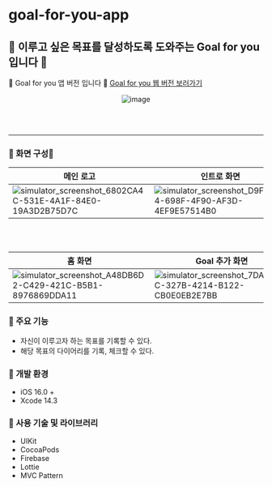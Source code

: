 # goal-for-you-app
## 🚀 이루고 싶은 목표를 달성하도록 도와주는 Goal for you 입니다 💜

🎯 Goal for you 앱 버전 입니다 💜
[Goal for you 웹 버전 보러가기](https://github.com/hyung6370/goal-for-you)

<div align="center">
  
![image](https://github.com/hyung6370/goal-for-you-app/assets/81064963/924ba737-7458-4de7-9c37-795ccd7c9120)

</div>

<br /><br /><hr />

### 📌 화면 구성📱
|메인 로고|인트로 화면|로그인 화면|회원가입 화면|
|---|---|---|---|
|![simulator_screenshot_6802CA4C-531E-4A1F-84E0-19A3D2B75D7C](https://github.com/hyung6370/goal-for-you-app/assets/81064963/2efac6a1-bf3f-445f-a224-f48ee7c56709)|![simulator_screenshot_D9F4FA54-698F-4F90-AF3D-4EF9E57514B0](https://github.com/hyung6370/goal-for-you-app/assets/81064963/c184ffb5-7405-4326-8c76-1adfc1a08b25)|![simulator_screenshot_BDBC9367-A54C-4DB7-B948-77E05786347E](https://github.com/hyung6370/goal-for-you-app/assets/81064963/a98be163-f303-4666-b3ef-ff4bac815322)|![simulator_screenshot_6A0AE0E2-5B22-419E-928F-6F48EC645B8B](https://github.com/hyung6370/goal-for-you-app/assets/81064963/41f04a29-9d98-4d88-a03b-15f903d80615)|

<br /><br />

|홈 화면|Goal 추가 화면|Journey 화면|Journey 추가 화면|
|---|---|---|---|
|![simulator_screenshot_A48DB6D2-C429-421C-B5B1-8976869DDA11](https://github.com/hyung6370/goal-for-you-app/assets/81064963/a017c94b-a177-4c0d-92e7-7a6ccd820486)|![simulator_screenshot_7DA355CC-327B-4214-B122-CB0E0EB2E7BB](https://github.com/hyung6370/goal-for-you-app/assets/81064963/7ebc71dd-e063-4864-9197-c62e08cd2b31)|![simulator_screenshot_EDD731D1-9205-4D06-805A-317F00864502](https://github.com/hyung6370/goal-for-you-app/assets/81064963/a401d41b-8674-4ed6-83ab-0031c00c3574)|![simulator_screenshot_38F4B4BA-1A19-40B5-B325-DFBB84C0B087](https://github.com/hyung6370/goal-for-you-app/assets/81064963/b274413b-c60a-43f1-8850-e44050319490)|


### 📌 주요 기능
- 자신이 이루고자 하는 목표를 기록할 수 있다.
- 해당 목표의 다이어리를 기록, 체크할 수 있다.

### 📌 개발 환경
- iOS 16.0 +
- Xcode 14.3

### 📌 사용 기술 및 라이브러리
- UIKit
- CocoaPods
- Firebase
- Lottie
- MVC Pattern
